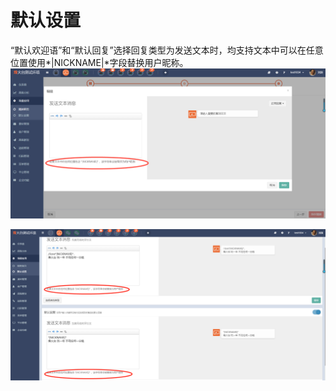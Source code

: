 # 默认设置

“默认欢迎语”和“默认回复”选择回复类型为发送文本时，均支持文本中可以在任意位置使用\*\|NICKNAME\|\*字段替换用户昵称。![](/assets/1522321498%281%29.jpg)

![](/assets/1522321660%281%29.jpg)

